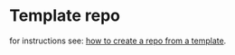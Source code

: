 # Template repo

for instructions see: [how to create a repo from a template](https://docs.github.com/en/repositories/creating-and-managing-repositories/creating-a-repository-from-a-template).